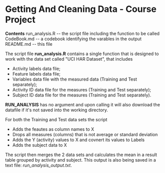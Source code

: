# Getting And Cleaning Data - Course Project

**Contents**
run_analysis.R -- the script file including the function to be called
CodeBook.md -- a codebook identifying the varables in the output
README.md -- this file

The script file **run_analysis.R** contains a single function that is
designed to work with the data set called "UCI HAR Dataset", that
includes

* Activity labels data file;
* Feature labels data file;
* Variables data file with the measured data (Training and Test separately);
* Activity ID data file for the measures (Training and Test separately);
* Subject ID data file for the measures (Training and Test separately).

**RUN_ANALYSIS** has no argument and upon calling it will also download the
datafile if it's not saved into the working directory.

For both the Training and Test data sets the script

* Adds the feautes as column names to X
* Drops all measures (columns) that is not average or standard deviation
* Adds the Y (activity) values to X and covnert its values to Labels
* Adds the subject data to X

The script then merges the 2 data sets and calculates the mean in a result
table grouped by activity and subject. This output is also being saved in
a text file: *run_analysis_output.txt*.
